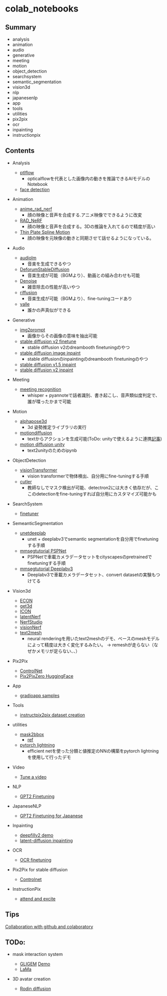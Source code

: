 # colab_notebooks

## Summary
- analysis
- animation
- audio
- generative
- meeting
- motion
- object_detection
- searchsystem
- semantic_segmentation
- vision3d
- nlp
- japanesenlp
- app
- tools
- utilities
- pix2pix
- ocr
- inpainting
- instructionpix

## Contents
* Analysis
  * [ptlflow](analysis/ptlflow_inference.ipynb)
    - opticalflowを代表とした画像内の動きを推論できるAIモデルのNotebook
  * [face detection](analysis/face_detection.ipynb)
* Animation
  * [anime_rad_nerf](animation/anime_rad_nerf.ipynb)
    - 顔の映像と音声を合成する.アニメ映像でできるように改変
  * [RAD_NeRF](animation/RAD_NeRF.ipynb)
    - 顔の映像と音声を合成する。3Dの推論を入れてるので精度が高い
  * [Thin Plate Spline Motion](animation/Thin_Plate_Spline_Motion_Model_original.ipynb)
    - 顔の映像を元映像の動きと同期させて話せるようになっている。
* Audio
  * [audiolm](audio/audiolm.ipynb)
    - 音楽を生成できるやつ
  * [DeforumStableDiffusion](audio/Deforum_Stable_Diffusion_Mubert_original.ipynb)
    - 音楽生成が可能（BGMより）、動画との組み合わせも可能
  * [Denoise](audio/Denoiser_fb_examples.ipynb)
    - 雑音除去の性能が高いやつ
  * [riffusion](audio/riffusion.ipynb)
    - 音楽生成が可能（BGMより）、fine-tuningコードあり
  * [valle](audio/vall_e.ipynb)
    - 誰かの声真似ができる
* Generative
  * [img2prompt](generative/img2prompt.ipynb)
    - 画像からその画像の意味を抽出可能
  * [stable diffusion v2 finetune](generative/stable_diffusion_v2_finetuning.ipynb)
    - stable diffusion v2のdreambooth finetuningのやつ
  * [stable diffusion image inpaint](generative/StableDiffusion_image_inpainting.ipynb)
    - stable diffusionのinpaintingのdreambooth finetuningのやつ
  * [stable diffusion v1.5 inpaint](generative/stable_diffusion_inpaint_dreambooth_v1_5.ipynb)
  * [stable diffusion v2 inpaint](generative/stable_diffusion_inpainting_v2.ipynb)
* Meeting
  * [meeting recognition](meeting/meeting.ipynb)
    - whisper + pyannoteで話者識別、書き起こし、音声類似度判定で、誰が喋ったかまで可能
* Motion
  * [alphapose3d](motion/alphapose_master_3d.ipynb)
    - 3d 姿勢推定ライブラリの実行
  * [motiondiffusion](motion/MotionDiffuse_original.ipynb)
    - textからアクションを生成可能(ToDo: unityで使えるように連携[記事](https://note.com/npaka/n/nc76278c4a646))
  * [motion diffusion unity](motion/motion_diffusion_unity.ipynb)
    - text2unityのためのipynb
* ObjectDetection
  * [visionTransformer](object_detection/vision_transformer_finetuning.ipynb)
    - vision transformerで物体検出、自分用にfine-tuningする手順
  * [cutler](object_detection/cutler.ipynb)
    - 教師なしでマスク検出が可能、detectron2には大きく依存だが、ここのdetectionをfine-tuningすれば自分用にカスタマイズ可能かも
* SearchSystem
  * [finetuner](searchsystem/genshin_finetuner_search_system.ipynb)
* SemeanticSegmentation
  * [unetdeeplab](semantic_segmentation/unet_deeplabv3.ipynb)
    - unet + deeplabv3でsemantic segmentationを自分用でfinetuningする手順
  * [mmsegtutorial PSPNet](semantic_segmentation/mmseg_tutorial.ipynb)
    - PSPNetで車載カメラデータセットをcityscapesのpretrainedでfinetuningする手順
  * [mmsegtutorial Deeplabv3](semantic_segmentation/mmseg_tutorial_deeplabv3.ipynb)
    - Deeplabv3で車載カメラデータセット、convert datasetの実験もつけてる
* Vision3d
  * [ECON](vision3d/ECON_origin.ipynb)
  * [get3d](vision3d/get3d.ipynb)
  * [ICON](vision3d/ICON_train.ipynb)
  * [latentNerf](vision3d/latent_nerf.ipynb)
  * [NerfStudio](vision3d/nerfstudio.ipynb)
  * [visionNerf](vision3d/vision_nerf.ipynb)
  * [text2mesh](vision3d/text2mesh.ipynb)
    - neural renderingを用いたtext2meshのデモ、ベースのmeshモデルによって精度は大きく変化するみたい。 -> remeshが走らない（なぜかメモリが足らない、、）

* Pix2Pix
  * [ControlNet](pix2pix/controlnet.ipynb)
  * [Pix2PixZero HuggingFace](pix2pix/huggingface_pix2pixzero.ipynb)
* App
  * [gradioapp samples](app/gradioapp.ipynb)
* Tools
  * [instructpix2pix dataset creation](tools/instructpix2pix2_dataset.ipynb)
* utilities
  * [mask2bbox](utilities/mask2bbox.ipynb)
    - [ref](https://dev.classmethod.jp/articles/make-bounding-box-from-mask-datas/)
  * [pytorch lightning](utilities/efficientnet_pytorch_lightning.ipynb)
    - efficient netを使った分類と値推定のNNの構築をpytorch lightningを使用して行ったデモ
* Video
  * [Tune a video](video/tune_a_video.ipynb)
* NLP
  * [GPT2 Finetuning](nlp/gpt2_finetuning_eng.ipynb)
* JapaneseNLP
  * [GPT2 Finetuning for Japanese](japanesenlp/huggingfacenlp.ipynb)
* Inpainting
  * [deepfillv2 demo](inpainting/deepfillv2.ipynb)
  * [latent-diffusion inpainting](inpainting/latent_diffusion_inpaint.ipynb)
* OCR
  * [OCR finetuning](ocr/deep_text_recognition_benchmark_original.ipynb)
* Pix2Pix for stable diffusion
  * [Controlnet](pix2pix/controlnet.ipynb)
* InstructionPix
  * [attend and excite](instructionpix/attendandexcite_huggingface.ipynb)


## Tips
[Collaboration with github and colaboratory](https://hirotaka-hachiya.hatenablog.com/entry/2019/06/10/000051)

## TODo:
* mask interaction system
    - [GLIGEM](https://github.com/gligen/GLIGEN) [Demo](https://huggingface.co/spaces/gligen/demo)
    - [LaMa](https://huggingface.co/spaces/akhaliq/lama)

* 3D avatar creation
    - [Rodin diffusion](https://3d-avatar-diffusion.microsoft.com/)



